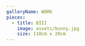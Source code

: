 ```yaml
---
galleryName: WORK
pieces:
  - title: BIII
    image: assets/bunny.jpg
    size: 110cm x 20cm
---
```

